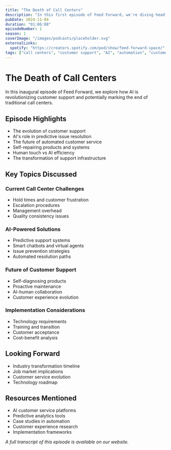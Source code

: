 ```yaml
---
title: "The Death of Call Centers"
description: "In this first episode of Feed Forward, we're diving headfirst into the future of customer support. What if call centers as we know them are on the way out? We explore how AI agents might predict your issues before you even call."
pubDate: 2024-11-04
duration: "01:06:08"
episodeNumber: 1
season: 1
coverImage: "/images/podcasts/placeholder.svg"
externalLinks:
  spotify: "https://creators.spotify.com/pod/show/feed-forward-space/"
tags: ["call centers", "customer support", "AI", "automation", "customer service", "chatbots", "predictive support"]
---
```


# The Death of Call Centers

In this inaugural episode of Feed Forward, we explore how AI is revolutionizing customer support and potentially marking the end of traditional call centers.

## Episode Highlights

- The evolution of customer support
- AI's role in predictive issue resolution
- The future of automated customer service
- Self-repairing products and systems
- Human touch vs AI efficiency
- The transformation of support infrastructure

## Key Topics Discussed

### Current Call Center Challenges
- Hold times and customer frustration
- Escalation procedures
- Management overhead
- Quality consistency issues

### AI-Powered Solutions
- Predictive support systems
- Smart chatbots and virtual agents
- Issue prevention strategies
- Automated resolution paths

### Future of Customer Support
- Self-diagnosing products
- Proactive maintenance
- AI-human collaboration
- Customer experience evolution

### Implementation Considerations
- Technology requirements
- Training and transition
- Customer acceptance
- Cost-benefit analysis

## Looking Forward
- Industry transformation timeline
- Job market implications
- Customer service evolution
- Technology roadmap

## Resources Mentioned

- AI customer service platforms
- Predictive analytics tools
- Case studies in automation
- Customer experience research
- Implementation frameworks

*A full transcript of this episode is available on our website.* 